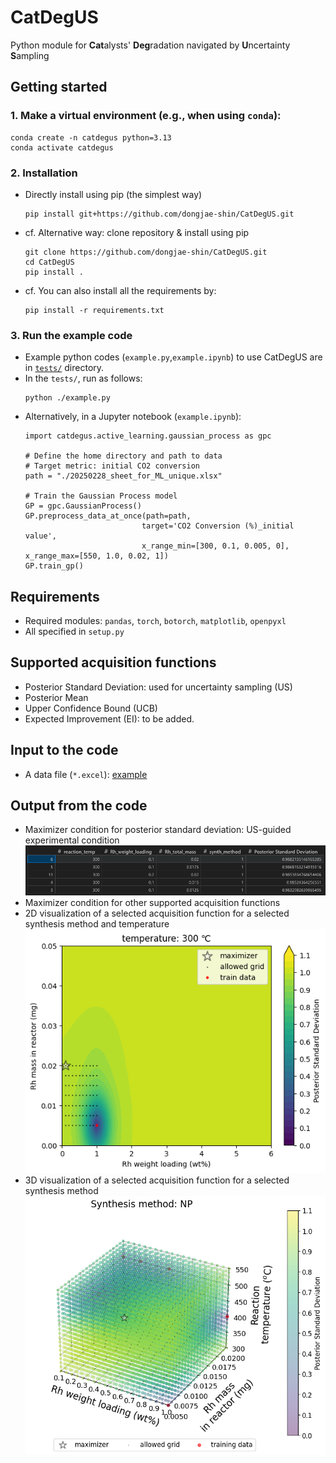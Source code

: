 # CatDegUS
Python module for **Cat**alysts' **Deg**radation navigated by **U**ncertainty **S**ampling

## Getting started
### 1. Make a virtual environment (e.g., when using `conda`):
```
conda create -n catdegus python=3.13
conda activate catdegus
```
### 2. Installation
* Directly install using pip (the simplest way)
  ```
  pip install git+https://github.com/dongjae-shin/CatDegUS.git
  ```
* cf. Alternative way: clone repository & install using pip
  ```
  git clone https://github.com/dongjae-shin/CatDegUS.git
  cd CatDegUS
  pip install .
  ```
* cf. You can also install all the requirements by:
  ```
  pip install -r requirements.txt
  ```

### 3. Run the example code
* Example python codes (`example.py`,`example.ipynb`) to use CatDegUS are in [`tests/`](https://github.com/dongjae-shin/CatDegUS/blob/main/tests/) directory.
* In the `tests/`, run as follows:
  ```
  python ./example.py
  ```
* Alternatively, in a Jupyter notebook (`example.ipynb`):
  ```
  import catdegus.active_learning.gaussian_process as gpc

  # Define the home directory and path to data
  # Target metric: initial CO2 conversion
  path = "./20250228_sheet_for_ML_unique.xlsx"

  # Train the Gaussian Process model
  GP = gpc.GaussianProcess()
  GP.preprocess_data_at_once(path=path,
                            target='CO2 Conversion (%)_initial value',
                            x_range_min=[300, 0.1, 0.005, 0], x_range_max=[550, 1.0, 0.02, 1])
  GP.train_gp()
  ```

## Requirements
* Required modules: `pandas`, `torch`, `botorch`, `matplotlib`, `openpyxl`
* All specified in `setup.py`

## Supported acquisition functions
* Posterior Standard Deviation: used for uncertainty sampling (US)
* Posterior Mean
* Upper Confidence Bound (UCB)
* Expected Improvement (EI): to be added.

## Input to the code
* A data file (`*.excel`): [example](https://github.com/dongjae-shin/CatDegUS/blob/main/tests/20250228_sheet_for_ML_unique.xlsx)

## Output from the code
* Maximizer condition for posterior standard deviation: US-guided experimental condition
  <div align="center">
    <img src="./imgs/maximizer.png" alt="img">
  </div>
* Maximizer condition for other supported acquisition functions
* 2D visualization of a selected acquisition function for a selected synthesis method and temperature
  <div align="center">
    <img src="./imgs/2d_plot.png" alt="img" width="500">
  </div>
* 3D visualization of a selected acquisition function for a selected synthesis method
  <div align="center">
    <img src="./imgs/3d_plot.png" alt="img" width="500">
  </div>
